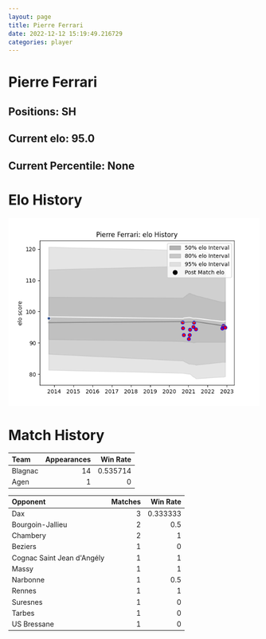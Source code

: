 ```yaml
---  
layout: page  
title: Pierre Ferrari  
date: 2022-12-12 15:19:49.216729  
categories: player  
---
```

# Pierre Ferrari

## Positions: SH

## Current elo: 95.0

## Current Percentile: None

# Elo History


![elo history](history_PierreFerrari.png)
# Match History


| Team    |   Appearances |   Win Rate |
|:--------|--------------:|-----------:|
| Blagnac |            14 |   0.535714 |
| Agen    |             1 |   0        |

| Opponent                   |   Matches |   Win Rate |
|:---------------------------|----------:|-----------:|
| Dax                        |         3 |   0.333333 |
| Bourgoin-Jallieu           |         2 |   0.5      |
| Chambery                   |         2 |   1        |
| Beziers                    |         1 |   0        |
| Cognac Saint Jean d'Angély |         1 |   1        |
| Massy                      |         1 |   1        |
| Narbonne                   |         1 |   0.5      |
| Rennes                     |         1 |   1        |
| Suresnes                   |         1 |   0        |
| Tarbes                     |         1 |   0        |
| US Bressane                |         1 |   0        |